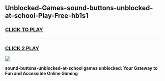 
## Unblocked-Games-sound-buttons-unblocked-at-school-Play-Free-hb1s1
<h3>
<a href="https://premium76.site?title=sound-buttons-unblocked-at-school&ref=23A">CLICK TO PLAY</a></h3>
<hr>

<h3>
<a href="https://premium76.site?title=sound-buttons-unblocked-at-school&ref=23A">CLICK 2 PLAY</a>
  
</h3>

<a href="https://premium76.site?title=sound-buttons-unblocked-at-school&ref=23A"><img src="https://clearcache.store/games.png"></a>


**sound-buttons-unblocked-at-school games unblocked: Your Gateway to Fun and Accessible Online Gaming**
